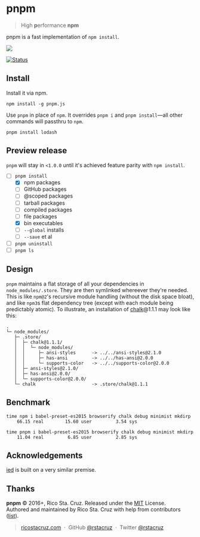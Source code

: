 # pnpm

> High **p**erformance **npm**

pnpm is a fast implementation of `npm install`.

![](https://raw.githubusercontent.com/rstacruz/pnpm/gh-pages/screencast.gif)

[![Status](https://travis-ci.org/rstacruz/pnpm.svg?branch=master)](https://travis-ci.org/rstacruz/pnpm "See test builds")

## Install

Install it via npm.

```
npm install -g pnpm.js
```

Use `pnpm` in place of `npm`. It overrides `pnpm i` and `pnpm install`—all other commands will passthru to `npm`.

```
pnpm install lodash
```

## Preview release

`pnpm` will stay in `<1.0.0` until it's achieved feature parity with `npm install`.

- [ ] `pnpm install`
  - [x] npm packages
  - [ ] GitHub packages
  - [ ] @scoped packages
  - [ ] tarball packages
  - [ ] compiled packages
  - [ ] file packages
  - [x] bin executables
  - [ ] `--global` installs
  - [ ] `--save` et al
- [ ] `pnpm uninstall`
- [ ] `pnpm ls`

## Design

`pnpm` maintains a flat storage of all your dependencies in `node_modules/.store`. They are then symlinked whereever they're needed.
This is like `npm@2`'s recursive module handling (without the disk space bloat), and like `npm3`s flat dependency tree (except with each module being predictably atomic).
To illustrate, an installation of [chalk][]@1.1.1 may look like this:

```
.
└─ node_modules/
   ├─ .store/
   │  ├─ chalk@1.1.1/
   │  │  └─ node_modules/
   │  │     ├─ ansi-styles      -> ../../ansi-styles@2.1.0
   │  │     ├─ has-ansi         -> ../../has-ansi@2.0.0
   │  │     └─ supports-color   -> ../../supports-color@2.0.0
   │  ├─ ansi-styles@2.1.0/
   │  ├─ has-ansi@2.0.0/
   │  └─ supports-color@2.0.0/
   └─ chalk                     -> .store/chalk@1.1.1
```

[chalk]: https://github.com/chalk/chalk

## Benchmark

```
time npm i babel-preset-es2015 browserify chalk debug minimist mkdirp
    66.15 real        15.60 user         3.54 sys

time pnpm i babel-preset-es2015 browserify chalk debug minimist mkdirp
    11.04 real         6.85 user         2.85 sys
```

## Acknowledgements

[ied](https://www.npmjs.com/package/ied) is built on a very similar premise.

## Thanks

**pnpm** © 2016+, Rico Sta. Cruz. Released under the [MIT] License.<br>
Authored and maintained by Rico Sta. Cruz with help from contributors ([list][contributors]).

> [ricostacruz.com](http://ricostacruz.com) &nbsp;&middot;&nbsp;
> GitHub [@rstacruz](https://github.com/rstacruz) &nbsp;&middot;&nbsp;
> Twitter [@rstacruz](https://twitter.com/rstacruz)

[MIT]: http://mit-license.org/
[contributors]: http://github.com/rstacruz/pnpm/contributors
